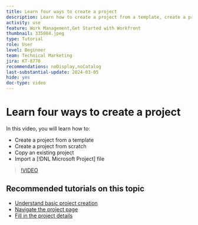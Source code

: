 ```yaml
---
title: Learn four ways to create a project
description: Learn how to create a project from a template, create a project from scratch, copy an existing project, or import a [!DNL Microsoft Project] file.
activity: use
feature: Work Management,Get Started with Workfront
thumbnail: 335084.jpeg
type: Tutorial
role: User
level: Beginner
team: Technical Marketing
jira: KT-8770
recommendations: noDisplay,noCatalog
last-substantial-update: 2024-03-05
hide: yes
doc-type: video
---
```

# Learn four ways to create a project

In this video, you will learn how to:

* Create a project from a template
* Create a project from scratch
* Copy an existing project
* Import a [!DNL Microsoft Project] file

>[!VIDEO](https://video.tv.adobe.com/v/335084/?quality=12&learn=on)

## Recommended tutorials on this topic

* [Understand basic project creation](/help/manage-work/projects/understand-basic-project-creation.md)
* [Navigate the project page](/help/manage-work/projects/navigate-the-project-page.md)
* [Fill in the project details](/help/manage-work/projects/fill-in-the-project-details.md)

